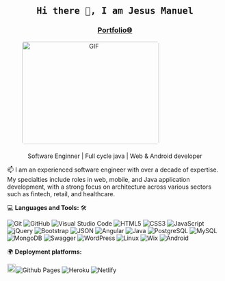 
<h2 align='center'><samp><strong>Hi there 👋, I am Jesus Manuel</strong></samp></h2>
<h3 align='center'><strong><a href="https://jesusmoh.github.io/" target="_blank">Portfolio🌐</a></strong></h3>
<div align='center'>
<p style="display: flex; justify-contect: space-between;">
<img style="border-radius: 5px; margin: 0 0 5px 35px;" alt="GIF" width="320px" height="240px" src="https://miro.medium.com/max/875/1*Urc28sbnORGOW5oyohQ06g.gif" />
</p>
</div>


<p align='center'>Software Enginner | Full cycle java | Web & Android developer </p>

<p align='left'> 📫 I am an experienced software engineer with over a decade of expertise. My specialties include roles in web, mobile, and Java application development, with a strong focus on architecture across various sectors such as fintech, retail, and healthcare.
</p>

💻 **Languages and Tools:** 🛠️<br>

![Git](https://img.shields.io/badge/-Git-000000?style=flat&logo=git&logoColor=F05032&labelColor=ffffff)
![GitHub](https://img.shields.io/badge/-GitHub-000000?style=flat&logo=github&logoColor=000000&labelColor=ffffff)
![Visual Studio Code](https://img.shields.io/badge/-VSCode-000000?style=flat&logo=visual-studio-code&labelColor=007ACC)
![HTML5](https://img.shields.io/badge/-HTML5-000000?style=flat&logo=html5&logoColor=ffffff&labelColor=E34F26)
![CSS3](https://img.shields.io/badge/-CSS3-000000?style=flat&logo=css3&logoColor=ffffff&labelColor=1572B6)
![JavaScript](https://img.shields.io/badge/-JavaScript-000000?style=flat&logo=javascript)
![jQuery](https://img.shields.io/badge/-jQuery-000000?style=flat&logo=jQuery&logoColor=0769AD&labelColor=ffffff)
![Bootstrap](https://img.shields.io/badge/-Bootstrap-000000?style=flat&logo=bootstrap&logoColor=ffffff&labelColor=563D7C)
![JSON](https://img.shields.io/badge/-JSON-000000?style=flat&logo=JSON&logoColor=000000&labelColor=ffffff)
![Angular](https://img.shields.io/badge/-Angular-000000?style=flat&logo=angular)
![Java](https://img.shields.io/badge/-Java-000000?style=flat&logo=Java&logoColor=C21325&labelColor=ffffff)
![PostgreSQL](https://img.shields.io/badge/-PostgreSQL-000000?style=flat&logo=postgresql&logoColor=ffffff&labelColor=336791)
![MySQL](https://img.shields.io/badge/-MySQL-000000?style=flat&logo=mysql&labelColor=ffffff)
![MongoDB](https://img.shields.io/badge/-MongoDB-000000?style=flat&logo=mongodb&labelColor=ffffff)
![Swagger](https://img.shields.io/badge/-Swagger-000000?style=flat&logo=swagger)
![WordPress](https://img.shields.io/badge/-WordPress-000000?style=flat&logo=wordpress&labelColor=21759B)
![Linux](https://img.shields.io/badge/-Linux-000000?style=flat&logo=linux&logoColor=ffffff&labelColor=0078D6)
![Wix](https://img.shields.io/badge/-Wix-000000?style=flat&logo=wix&labelColor=21759B)
![Android](https://img.shields.io/badge/-Android-000000?style=flat&logo=android&labelColor=21759B)

🌍 **Deployment platforms:**<br>

<img alt="Github Pages" width="20px" height="20px" src="https://techcrunch.com/wp-content/uploads/2010/07/github-logo.png" />![Github Pages](https://img.shields.io/badge/-Github%20Pages-000000?style=flat&logo=github-pages) ![Heroku](https://img.shields.io/badge/-Heroku-000000?style=flat&logo=heroku&labelColor=430098) ![Netlify](https://img.shields.io/badge/-Netlify-000000?style=flat&logo=netlify&labelColor=000000)




